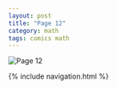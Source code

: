 ```yaml
---
layout: post
title: "Page 12"
category: math
tags: comics math
---
```


![Page 12](/assets/mathcomic/12.png)

{% include navigation.html %}
